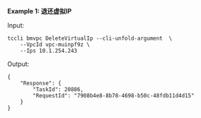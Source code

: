 **Example 1: 退还虚拟IP**



Input: 

```
tccli bmvpc DeleteVirtualIp --cli-unfold-argument  \
    --VpcId vpc-muinpf9z \
    --Ips 10.1.254.243
```

Output: 
```
{
    "Response": {
        "TaskId": 20886,
        "RequestId": "7908b4e8-8b78-4698-b50c-48fdb11d4d15"
    }
}
```

